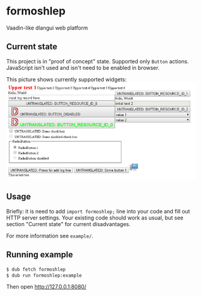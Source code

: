 # formoshlep
Vaadin-like dlangui web platform

## Current state
This project is in "proof of concept" state.
Supported only `Button` actions. JavaScript isn't used and isn't need to be enabled in browser.

This picture shows currently supported widgets:
![Currently supported widgets](screenshot01.png)

## Usage
Briefly: it is need to add `import formoshlep;` line into your code and fill out HTTP server settings.
Your existing code should work as usual, but see section "Current state" for current disadvantages.

For more information see `example/`.

## Running example
```
$ dub fetch formoshlep
$ dub run formoshlep:example
```

Then open http://127.0.0.1:8080/
